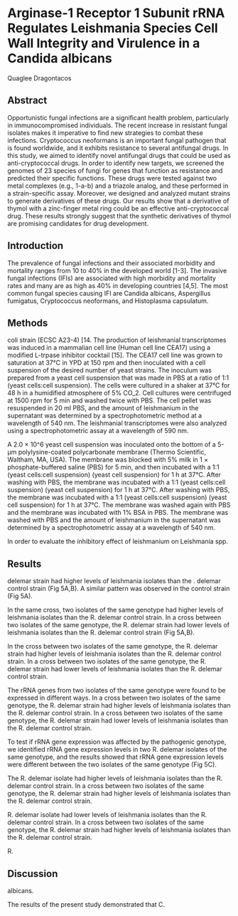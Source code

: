# Arginase-1 Receptor 1 Subunit rRNA Regulates Leishmania Species Cell Wall Integrity and Virulence in a Candida albicans
Quaglee Dragontacos


## Abstract
Opportunistic fungal infections are a significant health problem, particularly in immunocompromised individuals. The recent increase in resistant fungal isolates makes it imperative to find new strategies to combat these infections. Cryptococcus neoformans is an important fungal pathogen that is found worldwide, and it exhibits resistance to several antifungal drugs. In this study, we aimed to identify novel antifungal drugs that could be used as anti-cryptococcal drugs. In order to identify new targets, we screened the genomes of 23 species of fungi for genes that function as resistance and predicted their specific functions. These drugs were tested against two metal complexes (e.g., 1-a-b) and a triazole analog, and these performed in a strain-specific assay. Moreover, we designed and analyzed mutant strains to generate derivatives of these drugs. Our results show that a derivative of thymol with a zinc-finger metal ring could be an effective anti-cryptococcal drug. These results strongly suggest that the synthetic derivatives of thymol are promising candidates for drug development.


## Introduction
The prevalence of fungal infections and their associated morbidity and mortality ranges from 10 to 40% in the developed world [1-3]. The invasive fungal infections (IFIs) are associated with high morbidity and mortality rates and many are as high as 40% in developing countries [4,5]. The most common fungal species causing IFI are Candida albicans, Aspergillus fumigatus, Cryptococcus neoformans, and Histoplasma capsulatum.


## Methods
coli strain (ECSC A23-4) [14. The production of leishmanial transcriptomes was induced in a mammalian cell line (Human cell line CEA17) using a modified L-trpase inhibitor cocktail [15]. The CEA17 cell line was grown to saturation at 37°C in YPD at 150 rpm and then inoculated with a cell suspension of the desired number of yeast strains. The inoculum was prepared from a yeast cell suspension that was made in PBS at a ratio of 1:1 (yeast cells:cell suspension). The cells were cultured in a shaker at 37°C for 48 h in a humidified atmosphere of 5% CO_2. Cell cultures were centrifuged at 1500 rpm for 5 min and washed twice with PBS. The cell pellet was resuspended in 20 ml PBS, and the amount of leishmanium in the supernatant was determined by a spectrophotometric method at a wavelength of 540 nm. The leishmanial transcriptomes were also analyzed using a spectrophotometric assay at a wavelength of 590 nm.

A 2.0 × 10^6 yeast cell suspension was inoculated onto the bottom of a 5-µm polylysine-coated polycarbonate membrane (Thermo Scientific, Waltham, MA, USA). The membrane was blocked with 5% milk in 1 × phosphate-buffered saline (PBS) for 5 min, and then incubated with a 1:1 (yeast cells:cell suspension) (yeast cell suspension) for 1 h at 37°C. After washing with PBS, the membrane was incubated with a 1:1 (yeast cells:cell suspension) (yeast cell suspension) for 1 h at 37°C. After washing with PBS, the membrane was incubated with a 1:1 (yeast cells:cell suspension) (yeast cell suspension) for 1 h at 37°C. The membrane was washed again with PBS and the membrane was incubated with 1% BSA in PBS. The membrane was washed with PBS and the amount of leishmanium in the supernatant was determined by a spectrophotometric assay at a wavelength of 540 nm.

In order to evaluate the inhibitory effect of leishmanium on Leishmania spp.


## Results
delemar strain had higher levels of leishmania isolates than the . delemar control strain (Fig 5A,B). A similar pattern was observed in the control strain (Fig 5A).

In the same cross, two isolates of the same genotype had higher levels of leishmania isolates than the R. delemar control strain. In a cross between two isolates of the same genotype, the R. delemar strain had lower levels of leishmania isolates than the R. delemar control strain (Fig 5A,B).

In the cross between two isolates of the same genotype, the R. delemar strain had higher levels of leishmania isolates than the R. delemar control strain. In a cross between two isolates of the same genotype, the R. delemar strain had lower levels of leishmania isolates than the R. delemar control strain.

The rRNA genes from two isolates of the same genotype were found to be expressed in different ways. In a cross between two isolates of the same genotype, the R. delemar strain had higher levels of leishmania isolates than the R. delemar control strain. In a cross between two isolates of the same genotype, the R. delemar strain had lower levels of leishmania isolates than the R. delemar control strain.

To test if rRNA gene expression was affected by the pathogenic genotype, we identified rRNA gene expression levels in two R. delemar isolates of the same genotype, and the results showed that rRNA gene expression levels were different between the two isolates of the same genotype (Fig 5C).

The R. delemar isolate had higher levels of leishmania isolates than the R. delemar control strain. In a cross between two isolates of the same genotype, the R. delemar strain had higher levels of leishmania isolates than the R. delemar control strain.

R. delemar isolate had lower levels of leishmania isolates than the R. delemar control strain. In a cross between two isolates of the same genotype, the R. delemar strain had higher levels of leishmania isolates than the R. delemar control strain.

R.


## Discussion
albicans.

The results of the present study demonstrated that C.

